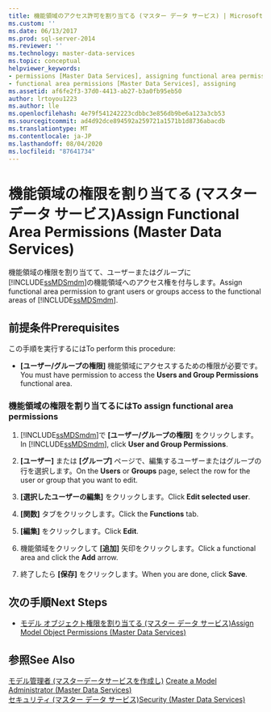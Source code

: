 ```yaml
---
title: 機能領域のアクセス許可を割り当てる (マスター データ サービス) | Microsoft Docs
ms.custom: ''
ms.date: 06/13/2017
ms.prod: sql-server-2014
ms.reviewer: ''
ms.technology: master-data-services
ms.topic: conceptual
helpviewer_keywords:
- permissions [Master Data Services], assigning functional area permissions
- functional area permissions [Master Data Services], assigning
ms.assetid: af6fe2f3-37d0-4413-ab27-b3a0fb95eb50
author: lrtoyou1223
ms.author: lle
ms.openlocfilehash: 4e79f541242223cdbbc3e856db9be6a123a3cb53
ms.sourcegitcommit: ad4d92dce894592a259721a1571b1d8736abacdb
ms.translationtype: MT
ms.contentlocale: ja-JP
ms.lasthandoff: 08/04/2020
ms.locfileid: "87641734"
---
```

# <a name="assign-functional-area-permissions-master-data-services"></a><span data-ttu-id="f58c9-102">機能領域の権限を割り当てる (マスター データ サービス)</span><span class="sxs-lookup"><span data-stu-id="f58c9-102">Assign Functional Area Permissions (Master Data Services)</span></span>
  <span data-ttu-id="f58c9-103">機能領域の権限を割り当てて、ユーザーまたはグループに [!INCLUDE[ssMDSmdm](../includes/ssmdsmdm-md.md)]の機能領域へのアクセス権を付与します。</span><span class="sxs-lookup"><span data-stu-id="f58c9-103">Assign functional area permission to grant users or groups access to the functional areas of [!INCLUDE[ssMDSmdm](../includes/ssmdsmdm-md.md)].</span></span>  
  
## <a name="prerequisites"></a><span data-ttu-id="f58c9-104">前提条件</span><span class="sxs-lookup"><span data-stu-id="f58c9-104">Prerequisites</span></span>  
 <span data-ttu-id="f58c9-105">この手順を実行するには</span><span class="sxs-lookup"><span data-stu-id="f58c9-105">To perform this procedure:</span></span>  
  
-   <span data-ttu-id="f58c9-106">**[ユーザー/グループの権限]** 機能領域にアクセスするための権限が必要です。</span><span class="sxs-lookup"><span data-stu-id="f58c9-106">You must have permission to access the **Users and Group Permissions** functional area.</span></span>  
  
### <a name="to-assign-functional-area-permissions"></a><span data-ttu-id="f58c9-107">機能領域の権限を割り当てるには</span><span class="sxs-lookup"><span data-stu-id="f58c9-107">To assign functional area permissions</span></span>  
  
1.  <span data-ttu-id="f58c9-108">[!INCLUDE[ssMDSmdm](../includes/ssmdsmdm-md.md)]で **[ユーザー/グループの権限]** をクリックします。</span><span class="sxs-lookup"><span data-stu-id="f58c9-108">In [!INCLUDE[ssMDSmdm](../includes/ssmdsmdm-md.md)], click **User and Group Permissions**.</span></span>  
  
2.  <span data-ttu-id="f58c9-109">**[ユーザー]** または **[グループ]** ページで、編集するユーザーまたはグループの行を選択します。</span><span class="sxs-lookup"><span data-stu-id="f58c9-109">On the **Users** or **Groups** page, select the row for the user or group that you want to edit.</span></span>  
  
3.  <span data-ttu-id="f58c9-110">**[選択したユーザーの編集]** をクリックします。</span><span class="sxs-lookup"><span data-stu-id="f58c9-110">Click **Edit selected user**.</span></span>  
  
4.  <span data-ttu-id="f58c9-111">**[関数]** タブをクリックします。</span><span class="sxs-lookup"><span data-stu-id="f58c9-111">Click the **Functions** tab.</span></span>  
  
5.  <span data-ttu-id="f58c9-112">**[編集]** をクリックします。</span><span class="sxs-lookup"><span data-stu-id="f58c9-112">Click **Edit**.</span></span>  
  
6.  <span data-ttu-id="f58c9-113">機能領域をクリックして **[追加]** 矢印をクリックします。</span><span class="sxs-lookup"><span data-stu-id="f58c9-113">Click a functional area and click the **Add** arrow.</span></span>  
  
7.  <span data-ttu-id="f58c9-114">終了したら **[保存]** をクリックします。</span><span class="sxs-lookup"><span data-stu-id="f58c9-114">When you are done, click **Save**.</span></span>  
  
## <a name="next-steps"></a><span data-ttu-id="f58c9-115">次の手順</span><span class="sxs-lookup"><span data-stu-id="f58c9-115">Next Steps</span></span>  
  
-   [<span data-ttu-id="f58c9-116">モデル オブジェクト権限を割り当てる (マスター データ サービス)</span><span class="sxs-lookup"><span data-stu-id="f58c9-116">Assign Model Object Permissions &#40;Master Data Services&#41;</span></span>](assign-model-object-permissions-master-data-services.md)  
  
## <a name="see-also"></a><span data-ttu-id="f58c9-117">参照</span><span class="sxs-lookup"><span data-stu-id="f58c9-117">See Also</span></span>  
 <span data-ttu-id="f58c9-118">[モデル管理者 &#40;マスターデータサービスを作成し&#41;](../../2014/master-data-services/create-a-model-administrator-master-data-services.md) </span><span class="sxs-lookup"><span data-stu-id="f58c9-118">[Create a Model Administrator &#40;Master Data Services&#41;](../../2014/master-data-services/create-a-model-administrator-master-data-services.md) </span></span>  
 [<span data-ttu-id="f58c9-119">セキュリティ (マスター データ サービス)</span><span class="sxs-lookup"><span data-stu-id="f58c9-119">Security &#40;Master Data Services&#41;</span></span>](../../2014/master-data-services/security-master-data-services.md)  
  
  
